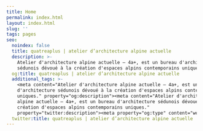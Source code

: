 ```yaml
---
title: Home
permalink: index.html
layout: index.html
slug: ''
tags: pages
seo:
  noindex: false
  title: quatreaplus | atelier d’architecture alpine actuelle
  description: >-
    Atelier d'architecture alpine actuelle — 4a+, est un bureau d'architecture
    sédunois dévoué à la création d'espaces alpins contemporains uniques.
  og:title: quatreaplus | atelier d’architecture alpine actuelle
  additional_tags: >-
    <meta content="Atelier d'architecture alpine actuelle — 4a+, est un bureau
    d'architecture sédunois dévoué à la création d'espaces alpins contemporains
    uniques." property="og:description"><meta content="Atelier d'architecture
    alpine actuelle — 4a+, est un bureau d'architecture sédunois dévoué à la
    création d'espaces alpins contemporains uniques."
    property="twitter:description"><meta property="og:type" content="website">
  twitter:title: quatreaplus | atelier d’architecture alpine actuelle
---
```



